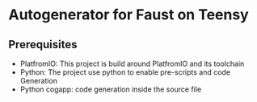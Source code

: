 # Autogenerator for Faust on Teensy

## Prerequisites

- PlatfromIO: This project is build around PlatfromIO and its toolchain
- Python: The project use python to enable pre-scripts and code Generation
- Python cogapp: code generation inside the source file
